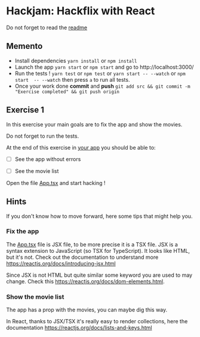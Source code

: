 # Hackjam: Hackflix with React

Do not forget to read the [readme](../README.md) 

## Memento

- Install dependencies `yarn install` or `npm install`
- Launch the app `yarn start` or `npm start` and go to http://localhost:3000/
- Run the tests ! `yarn test` or `npm test` or `yarn start -- --watch` or `npm start  -- --watch` then press `a` to run all tests.
- Once your work done **commit** and **push** `git add src && git commit -m "Exercise completed" && git push origin`

## Exercise 1

In this exercise your main goals are to fix the app and show the movies. 

Do not forget to run the tests.

At the end of this exercise in [your app](http://localhost:3000) you should be able to:
- [ ] See the app without errors
- [ ] See the movie list


Open the file [App.tsx](../src/App.tsx) and start hacking !

## Hints

If you don't know how to move forward, here some tips that might help you.

### Fix the app
The [App.tsx](../src/App.tsx) file is JSX file, to be more precise it is a TSX file. JSX is a syntax extension to JavaScript (so TSX for TypeScript). It looks like HTML, but it's not. Check out the documentation to understand more https://reactjs.org/docs/introducing-jsx.html

Since JSX is not HTML but quite similar some keyword you are used to may change. Check this
https://reactjs.org/docs/dom-elements.html.

### Show the movie list

The app has a prop with the movies, you can maybe dig this way. 

In React, thanks to JSX/TSX it's really easy to render collections, here the documentation https://reactjs.org/docs/lists-and-keys.html 
